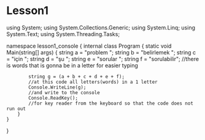 # Lesson1












using System;
using System.Collections.Generic;
using System.Linq;
using System.Text;
using System.Threading.Tasks;

namespace lesson1_console
{
    internal class Program
    {
        static void Main(string[] args)
        {
            string a = "problem ";
            string b = "belirlemek ";
            string c = "için ";
            string d = "şu ";
            string e = "sorular ";
            string f = "sorulabilir";
           //there is words that is gonna be in a letter for easier typing


            string g = (a + b + c + d + e + f);
            //at this code all letters(words) in a 1 letter
            Console.WriteLine(g);
            //and write to the console
            Console.ReadKey();
            //for key reader from the keyboard so that the code does not run out
        }
    }
}

